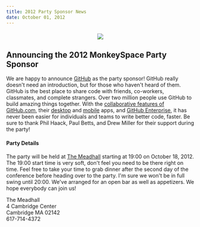 ```yaml
---
title: 2012 Party Sponsor News
date: October 01, 2012
---
```


<div style="margin-top: 20px;text-align: center"><a href="http://github.com"><img src="http://monkeyspace.org/images/sponsors/campaign/github.jpg" /></a></div>

## Announcing the 2012 MonkeySpace Party Sponsor
We are happy to announce [GitHub](http://github.com) as the party sponsor! GitHub really doesn't need an introduction, but for those who haven't heard of them. GitHub is the best place to share code with friends, co-workers, classmates, and complete strangers. Over two million people use GitHub to build amazing things together. With the [collaborative features of GitHub.com](https://github.com/features/projects), their [desktop](http://mac.github.com/) and [mobile](http://mobile.github.com/) apps, and [GitHub Enterprise](https://enterprise.github.com/), it has never been easier for individuals and teams to write better code, faster. Be sure to thank Phil Haack, Paul Betts, and Drew Miller for their support during the party!

#### Party Details

The party will be held at [The Meadhall](http://themeadhall.com/) starting at 19:00 on October 18, 2012. The 19:00 start time is very soft, don't feel you need to be there right on time. Feel free to take your time to grab dinner after the second day of the conference before heading over to the party. I'm sure we won't be in full swing until 20:00. We've arranged for an open bar as well as appetizers. We hope everybody can join us!

The Meadhall  
4 Cambridge Center  
Cambridge MA 02142  
617-714-4372  